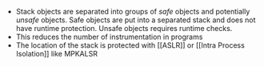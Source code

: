 - Stack objects are separated into groups of *safe* objects and potentially *unsafe* objects. Safe objects are put into a separated stack and does not have runtime protection. Unsafe objects requires runtime checks.
- This reduces the number of instrumentation in programs
- The location of the stack is protected with [[ASLR]] or [[Intra Process Isolation]] like MPKALSR
